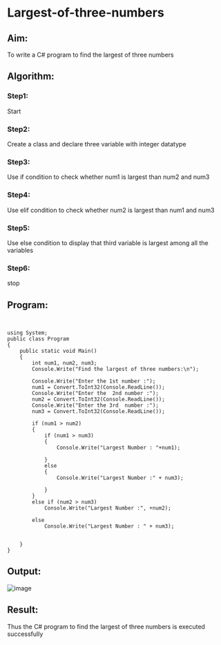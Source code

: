 # Largest-of-three-numbers
## Aim:
To write a C# program to find the largest of three numbers

## Algorithm:
### Step1: 
Start
### Step2:
Create a class and declare three variable with integer datatype
### Step3:
Use if condition to check whether num1 is largest than num2 and num3
### Step4:
Use elif condition to check whether num2 is largest than num1 and num3
### Step5:
Use else condition to display that third variable is largest among all the variables
### Step6:
stop

## Program:
``` python3


using System;
public class Program
{
    public static void Main()
    {
        int num1, num2, num3;
        Console.Write("Find the largest of three numbers:\n");

        Console.Write("Enter the 1st number :");
        num1 = Convert.ToInt32(Console.ReadLine());
        Console.Write("Enter the  2nd number :");
        num2 = Convert.ToInt32(Console.ReadLine());
        Console.Write("Enter the 3rd  number :");
        num3 = Convert.ToInt32(Console.ReadLine());

        if (num1 > num2)
        {
            if (num1 > num3)
            {
                Console.Write("Largest Number : "+num1);

            }
            else
            {
                Console.Write("Largest Number :" + num3);

            }
        }
        else if (num2 > num3)
            Console.Write("Largest Number :", +num2);

        else
            Console.Write("Largest Number : " + num3);


    }
}

```

## Output:

![image](https://user-images.githubusercontent.com/81132849/163682798-265d3009-bf9d-4d40-9b54-20cb9b0e112d.png)



## Result:
Thus the C# program to find the largest of three numbers is executed successfully
